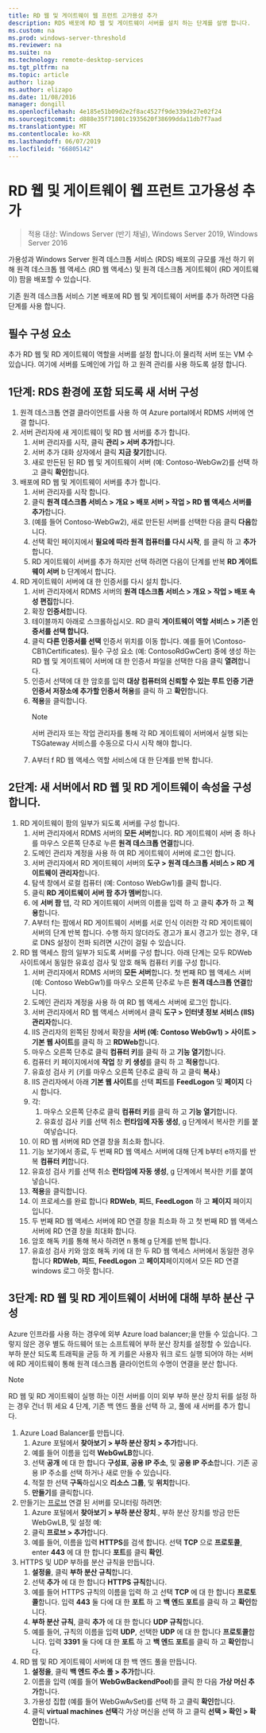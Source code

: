 ```yaml
---
title: RD 웹 및 게이트웨이 웹 프런트 고가용성 추가
description: RDS 배포에 RD 웹 및 게이트웨이 서버를 설치 하는 단계를 설명 합니다.
ms.custom: na
ms.prod: windows-server-threshold
ms.reviewer: na
ms.suite: na
ms.technology: remote-desktop-services
ms.tgt_pltfrm: na
ms.topic: article
author: lizap
ms.author: elizapo
ms.date: 11/08/2016
manager: dongill
ms.openlocfilehash: 4e185e51b09d2e2f8ac4527f9de339de27e02f24
ms.sourcegitcommit: d888e35f71801c1935620f38699dda11db7f7aad
ms.translationtype: MT
ms.contentlocale: ko-KR
ms.lasthandoff: 06/07/2019
ms.locfileid: "66805142"
---
```

# <a name="add-high-availability-to-the-rd-web-and-gateway-web-front"></a>RD 웹 및 게이트웨이 웹 프런트 고가용성 추가

>적용 대상: Windows Server (반기 채널), Windows Server 2019, Windows Server 2016


가용성과 Windows Server 원격 데스크톱 서비스 (RDS) 배포의 규모를 개선 하기 위해 원격 데스크톱 웹 액세스 (RD 웹 액세스) 및 원격 데스크톱 게이트웨이 (RD 게이트웨이) 팜을 배포할 수 있습니다. 

기존 원격 데스크톱 서비스 기본 배포에 RD 웹 및 게이트웨이 서버를 추가 하려면 다음 단계를 사용 합니다.  

## <a name="pre-requisites"></a>필수 구성 요소

추가 RD 웹 및 RD 게이트웨이 역할을 서버를 설정 합니다.이 물리적 서버 또는 VM 수 있습니다. 여기에 서버를 도메인에 가입 하 고 원격 관리를 사용 하도록 설정 합니다.

## <a name="step-1-configure-the-new-server-to-be-part-of-the-rds-environment"></a>1단계: RDS 환경에 포함 되도록 새 서버 구성

1. 원격 데스크톱 연결 클라이언트를 사용 하 여 Azure portal에서 RDMS 서버에 연결 합니다.
2. 서버 관리자에 새 게이트웨이 및 RD 웹 서버를 추가 합니다.
    1. 서버 관리자를 시작, 클릭 **관리 > 서버 추가**합니다.   
    2. 서버 추가 대화 상자에서 클릭 **지금 찾기**합니다.   
    3. 새로 만든된 된 RD 웹 및 게이트웨이 서버 (예: Contoso-WebGw2)를 선택 하 고 클릭 **확인**합니다.
3. 배포에 RD 웹 및 게이트웨이 서버를 추가 합니다.  
    1. 서버 관리자를 시작 합니다.  
    2. 클릭 **원격 데스크톱 서비스 > 개요 > 배포 서버 > 작업 > RD 웹 액세스 서버를 추가**합니다.   
    3. (예를 들어 Contoso-WebGw2), 새로 만든된 서버를 선택한 다음 클릭 **다음**합니다.  
    4. 선택 확인 페이지에서 **필요에 따라 원격 컴퓨터를 다시 시작**, 를 클릭 하 고 **추가**합니다.  
    5. RD 게이트웨이 서버를 추가 하지만 선택 하려면 다음이 단계를 반복 **RD 게이트웨이 서버** b 단계에서 합니다.
4. RD 게이트웨이 서버에 대 한 인증서를 다시 설치 합니다.
   1. 서버 관리자에서 RDMS 서버의 **원격 데스크톱 서비스 > 개요 > 작업 > 배포 속성 편집**합니다.  
   2. 확장 **인증서**합니다.  
   3. 테이블까지 아래로 스크롤하십시오. RD 클릭 **게이트웨이 역할 서비스 > 기존 인증서를 선택 합니다.**  
   4. 클릭 **다른 인증서를 선택** 인증서 위치를 이동 합니다. 예를 들어 \Contoso-CB1\Certificates). 필수 구성 요소 (예: ContosoRdGwCert) 중에 생성 하는 RD 웹 및 게이트웨이 서버에 대 한 인증서 파일을 선택한 다음 클릭 **열려**합니다.  
   5. 인증서 선택에 대 한 암호를 입력 **대상 컴퓨터의 신뢰할 수 있는 루트 인증 기관 인증서 저장소에 추가할 인증서 허용**를 클릭 하 고 **확인**합니다.  
   6. **적용**을 클릭합니다.
      > [!NOTE] 
      > 서버 관리자 또는 작업 관리자를 통해 각 RD 게이트웨이 서버에서 실행 되는 TSGateway 서비스를 수동으로 다시 시작 해야 합니다.
   7. A부터 f RD 웹 액세스 역할 서비스에 대 한 단계를 반복 합니다.

## <a name="step-2-configure-rd-web-and-rd-gateway-properties-on-the-new-server"></a>2단계: 새 서버에서 RD 웹 및 RD 게이트웨이 속성을 구성 합니다.
1. RD 게이트웨이 팜의 일부가 되도록 서버를 구성 합니다.
    1.  서버 관리자에서 RDMS 서버의 **모든 서버**합니다. RD 게이트웨이 서버 중 하나를 마우스 오른쪽 단추로 누른 **원격 데스크톱 연결**합니다.
    2.  도메인 관리자 계정을 사용 하 여 RD 게이트웨이 서버에 로그인 합니다.  
    3.  서버 관리자에서 RD 게이트웨이 서버의 **도구 > 원격 데스크톱 서비스 > RD 게이트웨이 관리자**합니다.  
    4.  탐색 창에서 로컬 컴퓨터 (예: Contoso WebGw1)를 클릭 합니다.  
    5.  클릭 **RD 게이트웨이 서버 팜 추가 멤버**합니다.  
    6.  에 **서버 팜** 탭, 각 RD 게이트웨이 서버의 이름을 입력 하 고 클릭 **추가** 하 고 **적용**합니다.  
    7.  A부터 f는 팜에서 RD 게이트웨이 서버를 서로 인식 이러한 각 RD 게이트웨이 서버의 단계 반복 합니다. 수행 하지 않더라도 경고가 표시 경고가 있는 경우, 대로 DNS 설정이 전파 되려면 시간이 걸릴 수 있습니다.
2. RD 웹 액세스 팜의 일부가 되도록 서버를 구성 합니다. 아래 단계는 모두 RDWeb 사이트에서 동일한 유효성 검사 및 암호 해독 컴퓨터 키를 구성 합니다.
    1.  서버 관리자에서 RDMS 서버의 **모든 서버**합니다. 첫 번째 RD 웹 액세스 서버 (예: Contoso WebGw1)를 마우스 오른쪽 단추로 누른 **원격 데스크톱 연결**합니다.  
    2.  도메인 관리자 계정을 사용 하 여 RD 웹 액세스 서버에 로그인 합니다.  
    3.  서버 관리자에서 RD 웹 액세스 서버에서 클릭 **도구 > 인터넷 정보 서비스 (IIS) 관리자**합니다.  
    4.  IIS 관리자의 왼쪽된 창에서 확장을 **서버 (예: Contoso WebGw1) > 사이트 > 기본 웹 사이트**를 클릭 하 고 **RDWeb**합니다.  
    5.  마우스 오른쪽 단추로 클릭 **컴퓨터 키**를 클릭 하 고 **기능 열기**합니다.
    6.  컴퓨터 키 페이지에서에 **작업** 창 **키 생성**를 클릭 하 고 **적용**합니다.
    7.  유효성 검사 키 (키를 마우스 오른쪽 단추로 클릭 하 고 클릭 **복사**.)
    8.  IIS 관리자에서 아래 **기본 웹 사이트**를 선택 **피드**를 **FeedLogon** 및 **페이지** 다시 합니다.
    9. 각:
        1.  마우스 오른쪽 단추로 클릭 **컴퓨터 키**를 클릭 하 고 **기능 열기**합니다.
        2.  유효성 검사 키를 선택 취소 **런타임에 자동 생성**, g 단계에서 복사한 키를 붙여넣습니다.
    10.  이 RD 웹 서버에 RD 연결 창을 최소화 합니다.  
    11.  기능 보기에서 종료, 두 번째 RD 웹 액세스 서버에 대해 단계 b부터 e까지를 반복 **컴퓨터 키**합니다.
    12. 유효성 검사 키를 선택 취소 **런타임에 자동 생성**, g 단계에서 복사한 키를 붙여넣습니다.
    13. **적용**을 클릭합니다.
    14. 이 프로세스를 완료 합니다 **RDWeb**, **피드**, **FeedLogon** 하 고 **페이지** 페이지입니다.
    15. 두 번째 RD 웹 액세스 서버에 RD 연결 창을 최소화 하 고 첫 번째 RD 웹 액세스 서버에 RD 연결 창을 최대화 합니다.  
    16. 암호 해독 키를 통해 복사 하려면 n 통해 g 단계를 반복 합니다.
    17. 유효성 검사 키와 암호 해독 키에 대 한 두 RD 웹 액세스 서버에서 동일한 경우 합니다 **RDWeb**, **피드**, **FeedLogon** 고 **페이지**페이지에서 모든 RD 연결 windows 로그 아웃 합니다.

## <a name="step-3-configure-load-balancing-for-the-rd-web-and-rd-gateway-servers"></a>3단계: RD 웹 및 RD 게이트웨이 서버에 대해 부하 분산 구성

Azure 인프라를 사용 하는 경우에 외부 Azure load balancer;을 만들 수 있습니다. 그렇지 않은 경우 별도 하드웨어 또는 소프트웨어 부하 분산 장치를 설정할 수 있습니다. 부하 분산 되도록 트래픽을 균등 하 게 키를은 사용자 워크 로드 실행 되어야 하는 서버에 RD 게이트웨이 통해 원격 데스크톱 클라이언트의 수명이 연결을 분산 합니다.

> [!NOTE] 
> RD 웹 및 RD 게이트웨이 실행 하는 이전 서버를 이미 외부 부하 분산 장치 뒤를 설정 하는 경우 건너 뛰 세요 4 단계, 기존 백 엔드 풀을 선택 하 고, 풀에 새 서버를 추가 합니다.

1.  Azure Load Balancer를 만듭니다.  
    1.  Azure 포털에서 **찾아보기 > 부하 분산 장치 > 추가**합니다.  
    2.  예를 들어 이름을 입력 **WebGwLB**합니다.  
    3.  선택 **공개** 에 대 한 합니다 **구성표**, **공용 IP 주소**, 및 **공용 IP 주소**합니다. 기존 공용 IP 주소를 선택 하거나 새로 만들 수 있습니다. 
    4.  적절 한 선택 **구독**하십시오 **리소스 그룹**, 및 **위치**합니다.
    5.  **만들기**를 클릭합니다.  
2. 만들기는 [프로브](https://azure.microsoft.com/documentation/articles/load-balancer-custom-probe-overview/) 연결 된 서버를 모니터링 하려면:  
    1.  Azure 포털에서 **찾아보기 > 부하 분산 장치**., 부하 분산 장치를 방금 만든 WebGwLB, 및 설정 예:  
    2.  클릭 **프로브 > 추가**합니다.  
    3.  예를 들어, 이름을 입력 **HTTPS**를 검색 합니다. 선택 **TCP** 으로 **프로토콜**, enter **443** 에 대 한 합니다 **포트**를 클릭 **확인**.   
3.  HTTPS 및 UDP 부하를 분산 규칙을 만듭니다.  
    1.  **설정을**, 클릭 **부하 분산 규칙**합니다.  
    2.  선택 **추가** 에 대 한 합니다 **HTTPS 규칙**합니다.  
    3.  예를 들어 HTTPS 규칙의 이름을 입력 하 고 선택 **TCP** 에 대 한 합니다 **프로토콜**합니다. 입력 **443** 둘 다에 대 한 **포트** 하 고 **백 엔드 포트**를 클릭 하 고 **확인**합니다.  
    4.  **부하 분산 규칙**, 클릭 **추가** 에 대 한 합니다 **UDP 규칙**합니다.  
    5.  예를 들어, 규칙의 이름을 입력 **UDP**, 선택한 **UDP** 에 대 한 합니다 **프로토콜**합니다. 입력 **3391** 둘 다에 대 한 **포트** 하 고 **백 엔드 포트**를 클릭 하 고 **확인**합니다.  
4. RD 웹 및 RD 게이트웨이 서버에 대 한 백 엔드 풀을 만듭니다.
      1. **설정을**, 클릭 **백 엔드 주소 풀 > 추가**합니다.   
      2. 이름을 입력 (예를 들어 **WebGwBackendPool**)를 클릭 한 다음 **가상 머신 추가**합니다.  
      3. 가용성 집합 (예를 들어 WebGwAvSet)를 선택 하 고 클릭 **확인**합니다.   
      4. 클릭 **virtual machines 선택**각 가상 머신을 선택 하 고 클릭 **선택 > 확인 > 확인**합니다.
